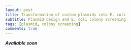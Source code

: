 ```yaml
---
layout: post
title: Transformation of custom plasmids into E. coli
subtitle: Plasmid design and E. coli colony screening
tags: [plasmid, colony screening]
comments: true
---
```


**_Available soon_**
